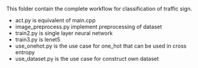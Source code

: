 This folder contain the complete workflow for classification of traffic sign.  
* act.py is equivalent of main.cpp
* image_preprocess.py implement preprocessing of dataset
* train2.py is single layer neural network
* train3.py is lenet5
* use_onehot.py is the use case for one_hot that can be used in cross entropy
* use_dataset.py is the use case for construct own dataset
